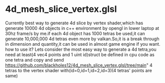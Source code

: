 # 4d_mesh_slice_vertex.glsl
Currently best way to generate 4d slice by vertex shader,which has generate 10000 4d objects in c++ environment by opengl in lower laptop at 30hz frame/s by me.if each 4d object has 1000 tetras be used,it can generate 10,000,000 4d tetras even more by valkan.So,it is a break through in dimension and quantity,it can be used in almost game engine if you want.
how to use it?
Lets consider the most easy way to generate a 4d tetra,you need at least(4 vec4 points and 1 uint id)struct be defined in cpu code as one tetra and copy and send https://github.com/blackholes12/4d_mesh_slice_vertex.glsl/tree/main"
4 tetras to the vertex shader with(id=0,id=1,id=2,id=3)(4 tetras' points are same)


